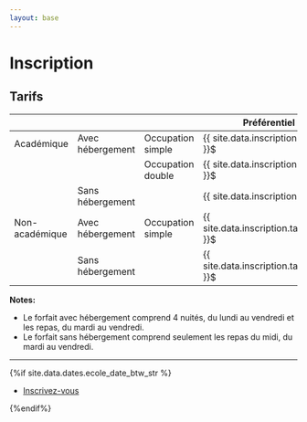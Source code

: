 ```yaml
---
layout: base
---
```

# Inscription

## Tarifs

|                   |                   |                       | Préférentiel (avant {{ site.data.dates.fin_preferentiel }} )                                              | Régulier                                                              |
|----------------   |------------------ |-------------------    |------------------------------------------------------------------------   |--------------------------------------------------------------------   |
| Académique        | Avec hébergement  | Occupation simple     | {{ site.data.inscription.tarifs.academique.hebergement.simple.preferentiel }}$        | {{ site.data.inscription.tarifs.academique.hebergement.simple.regulier }}$        |
|                   |                   | Occupation double     | {{ site.data.inscription.tarifs.academique.hebergement.double.preferentiel }}$        | {{ site.data.inscription.tarifs.academique.hebergement.double.regulier }}$        |
|                   | Sans hébergement  |                       | {{ site.data.inscription.tarifs.academique.sans_hebergement.preferentiel }}$          | {{ site.data.inscription.tarifs.academique.sans_hebergement.regulier }}$          |
| Non-académique    | Avec hébergement  | Occupation simple     | {{ site.data.inscription.tarifs.non_academique.hebergement.simple.preferentiel }}$    | {{ site.data.inscription.tarifs.non_academique.hebergement.simple.regulier }}$    |
|                   | Sans hébergement  |                       | {{ site.data.inscription.tarifs.non_academique.sans_hebergement.preferentiel }}$      | {{ site.data.inscription.tarifs.non_academique.sans_hebergement.regulier }}$      |

**Notes:**
* Le forfait avec hébergement comprend 4 nuités, du lundi au vendredi et les repas, du mardi au vendredi.
* Le forfait sans hébergement comprend seulement les repas du midi, du mardi au vendredi.

<hr>

{%if site.data.dates.ecole_date_btw_str %}
<section class="special">
<ul class="actions stacked">
    <li><a href="{{site.data.inscription.url}}" class="button">Inscrivez-vous</a></li>
</ul>
</section>
{%endif%}
